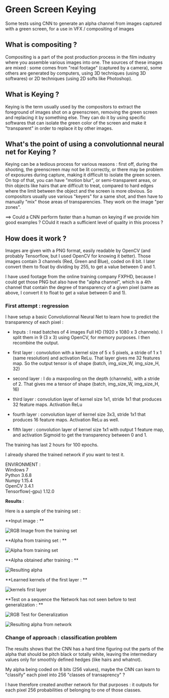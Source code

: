 # Green Screen Keying
Some tests using CNN to generate an alpha channel from images captured with a green screen, for a use in VFX / compositing of images

## What is compositing ?
Compositing is a part of the post production process in the film industry where you assemble various images into one. The sources of these images are mixed : some comes from "real footage" (captured by a camera), some others are generated by computers, using 3D techniques (using 3D softwares) or 2D techniques (using 2D softs like Photoshop). 

## What is Keying ?
Keying is the term usually used by the compositors to extract the foreground of images shot on a greenscreen, removing the green screen and replacing it by something else. They can do it by using specific softwares that can isolate the green color of the screen and make it "transparent" in order to replace it by other images.

## What's the point of using a convolutionnal neural net for Keying ?
Keying can be a tedious process for various reasons : first off, during the shooting, the greenscreen may not be lit correctly, or there may be problem of exposures during capture, making it difficult to isolate the green screen. On top of that, you can have "motion blur", or semi-transparent areas, or thin objects like hairs that are difficult to treat, compared to hard edges where the limit between the object and the screen is more obvious.
So compositors usually use various "keyers" for a same shot, and then have to manually "mix" those areas of transparencies. They work on the image "per zones".

==> Could a CNN perform faster than a human on keying if we provide him good examples ? COuld it reach a sufficient level of quality in this process ?

## How does it work ?
Images are given with a PNG format, easily readable by OpenCV (and probably Tensorflow, but I used OpenCV for knowing it better). Those images contain 3 channels (Red, Green and Blue), coded on 8 bit. I later convert them to float by dividing by 255, to get a value between 0 and 1.

I have used footage from the online training company FXPHD, because I could get those PNG but also have the "alpha channel", which is a 4th channel that contain the degree of transparency of a given pixel (same as above, I convert it to float to get a value between 0 and 1).

### First attempt : regression

I have setup a basic Convolutionnal Neural Net to learn how to predict the transparency of each pixel :

- Inputs : I read batches of 4 images Full HD (1920 x 1080 x 3 channels). I split them in 9 (3 x 3) using OpenCV, for memory purposes. I then recombine the output.

- first layer : convolution with a kernel size of 5 x 5 pixels, a stride of 1 x 1 (same resolution) and activation ReLu. That layer gives me 32 features map. So the output tensor is of shape (batch, img_size_W, img_size_H, 32)

- second layer : I do a maxpooling on the depth (channels), with a stride of 2. That gives me a tensor of shape (batch, img_size_W, img_size_H, 16)

- third layer : convolution layer of kernel size 1x1, stride 1x1 that produces 32 feature maps. Activation ReLu

- fourth layer : convolution layer of kernel size 3x3, stride 1x1 that produces 16 feature maps. Activation ReLu as well.

- fifth layer : convolution layer of kernel size 1x1 with output 1 feature map, and activation Sigmoid to get the transparency between 0 and 1.

The training has last 2 hours for 100 epochs.

I already shared the trained network if you want to test it.

ENVIRONMENT :  
Windows 7  
Python 3.6.8  
Numpy 1.15.4  
OpenCV 3.4.1  
Tensorflow(-gpu) 1.12.0  

**Results** :

Here is a sample of the training set :

**Input image : **

![RGB Image from the training set](https://www.dropbox.com/s/ngawy2oygqy4rjx/Data.01.RGB.0063.png?raw=1)

**Alpha from training set : **

![Alpha from training set](https://www.dropbox.com/s/2xz5owz8x8betgc/Data.01.ALPHA.0063.png?raw=1)

**Alpha obtained after training : **

![Resulting alpha](https://www.dropbox.com/s/93rjwcmv3pyelas/reconstructedAlpha.png?raw=1)

**Learned kernels of the first layer : **

![kernels first layer](https://www.dropbox.com/s/kr83gbaik4o3j7l/kernel_gsc_01.png?raw=1)

**Test on a sequence the Network has not seen before to test generalization : **

![RGB Test for Generalization](https://www.dropbox.com/s/kbl1amfo0intqbi/testFootage.0001.png?raw=1)

![Resulting alpha from network](https://www.dropbox.com/s/avu3e7p51wsn6pv/resTestGPUregv2.png?raw=1)

### Change of approach : classification problem

The results shows that the CNN has a hard time figuring out the parts of the alpha that should be pitch black or totally white, leaving the intermediary values only for smoothly defined hedges (like hairs and whatnot).

My alpha being coded on 8 bits (256 values), maybe the CNN can learn to "classify" each pixel into 256 "classes of transaprency" ?

I have therefore created another network for that purposes : it outputs for each pixel 256 probabilities of belonging to one of those classes.
